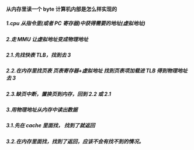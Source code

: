 #### 从内存里读一个 byte 计算机内部是怎么样实现的

##### 1.cpu 从指令里(或者 PC 寄存器)中获得需要的地址(虚拟地址)

##### 2.走 MMU 让虚拟地址变成物理地址

##### 2.1.先找快表 TLB，找到去 3

##### 2.2.在内存里找页表 页表寄存器+虚拟地址 找到页表项加载进 TLB 得到物理地址去 3

##### 2.3.缺页中断，置换页到内存，回到 2.2 或 2.1

##### 3.用物理地址从内存中读出数据

##### 3.1.先在 cache 里面找， 找到了就返回

##### 3.2.在内存里面找，找到了返回，应该不会有找不到的情况。

##
